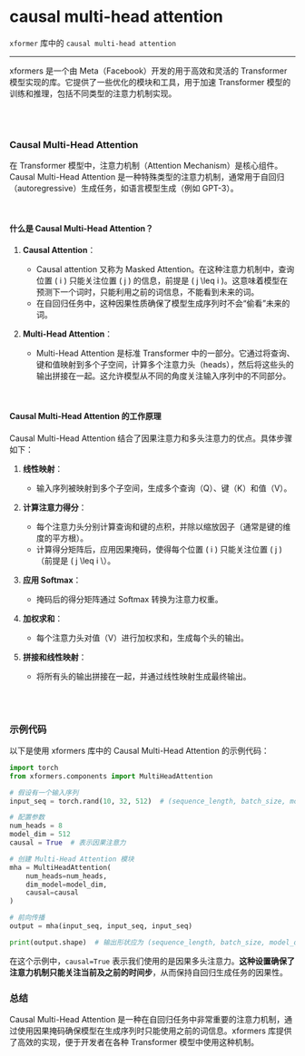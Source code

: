 # causal multi-head attention

`xformer` 库中的 `causal multi-head attention` 

---

xformers 是一个由 Meta（Facebook）开发的用于高效和灵活的 Transformer 模型实现的库。它提供了一些优化的模块和工具，用于加速 Transformer 模型的训练和推理，包括不同类型的注意力机制实现。

<br>
<br>

### Causal Multi-Head Attention

在 Transformer 模型中，注意力机制（Attention Mechanism）是核心组件。Causal Multi-Head Attention 是一种特殊类型的注意力机制，通常用于自回归（autoregressive）生成任务，如语言模型生成（例如 GPT-3）。

<br>

#### 什么是 Causal Multi-Head Attention？

1. **Causal Attention**：
   - Causal attention 又称为 Masked Attention。在这种注意力机制中，查询位置 \( i \) 只能关注位置 \( j \) 的信息，前提是 \( j \leq i \)。这意味着模型在预测下一个词时，只能利用之前的词信息，不能看到未来的词。
   - 在自回归任务中，这种因果性质确保了模型生成序列时不会“偷看”未来的词。

2. **Multi-Head Attention**：
   - Multi-Head Attention 是标准 Transformer 中的一部分。它通过将查询、键和值映射到多个子空间，计算多个注意力头（heads），然后将这些头的输出拼接在一起。这允许模型从不同的角度关注输入序列中的不同部分。

<br>

#### Causal Multi-Head Attention 的工作原理

Causal Multi-Head Attention 结合了因果注意力和多头注意力的优点。具体步骤如下：

1. **线性映射**：
   - 输入序列被映射到多个子空间，生成多个查询（Q）、键（K）和值（V）。

2. **计算注意力得分**：
   - 每个注意力头分别计算查询和键的点积，并除以缩放因子（通常是键的维度的平方根）。
   - 计算得分矩阵后，应用因果掩码，使得每个位置 \( i \) 只能关注位置 \( j \)（前提是 \( j \leq i \）。

3. **应用 Softmax**：
   - 掩码后的得分矩阵通过 Softmax 转换为注意力权重。

4. **加权求和**：
   - 每个注意力头对值（V）进行加权求和，生成每个头的输出。

5. **拼接和线性映射**：
   - 将所有头的输出拼接在一起，并通过线性映射生成最终输出。

<br>
<br>

### 示例代码

以下是使用 xformers 库中的 Causal Multi-Head Attention 的示例代码：

```python
import torch
from xformers.components import MultiHeadAttention

# 假设有一个输入序列
input_seq = torch.rand(10, 32, 512)  # (sequence_length, batch_size, model_dim)

# 配置参数
num_heads = 8
model_dim = 512
causal = True  # 表示因果注意力

# 创建 Multi-Head Attention 模块
mha = MultiHeadAttention(
    num_heads=num_heads,
    dim_model=model_dim,
    causal=causal
)

# 前向传播
output = mha(input_seq, input_seq, input_seq)

print(output.shape)  # 输出形状应为 (sequence_length, batch_size, model_dim)
```

在这个示例中，`causal=True` 表示我们使用的是因果多头注意力。**这种设置确保了注意力机制只能关注当前及之前的时间步**，从而保持自回归生成任务的因果性。

### 总结

Causal Multi-Head Attention 是一种在自回归任务中非常重要的注意力机制，通过使用因果掩码确保模型在生成序列时只能使用之前的词信息。xformers 库提供了高效的实现，便于开发者在各种 Transformer 模型中使用这种机制。